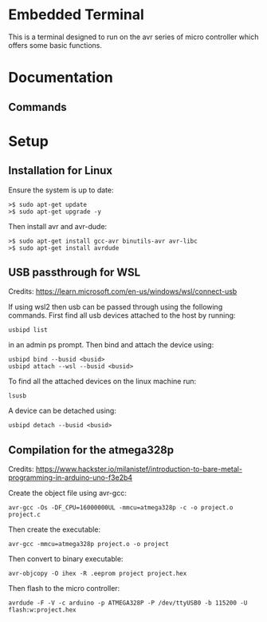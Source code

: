 # Embedded Terminal

This is a terminal designed to run on the avr series of micro controller which offers some basic functions.

# Documentation
## Commands

# Setup
## Installation for Linux

Ensure the system is up to date:

```
>$ sudo apt-get update
>$ sudo apt-get upgrade -y
```

Then install avr and avr-dude:

```
>$ sudo apt-get install gcc-avr binutils-avr avr-libc
>$ sudo apt-get install avrdude
```

## USB passthrough for WSL

Credits:
https://learn.microsoft.com/en-us/windows/wsl/connect-usb

If using wsl2 then usb can be passed through using the following commands.
First find all usb devices attached to the host by running:

```
usbipd list
```

in an admin ps prompt. Then bind and attach the device using:

```
usbipd bind --busid <busid>
usbipd attach --wsl --busid <busid>
```

To find all the attached devices on the linux machine run:

```
lsusb
```

A device can be detached using:

```
usbipd detach --busid <busid>
```

## Compilation for the atmega328p

Credits: https://www.hackster.io/milanistef/introduction-to-bare-metal-programming-in-arduino-uno-f3e2b4

Create the object file using avr-gcc:

```
avr-gcc -Os -DF_CPU=16000000UL -mmcu=atmega328p -c -o project.o project.c
```

Then create the executable:

```
avr-gcc -mmcu=atmega328p project.o -o project
```

Then convert to binary executable:

```
avr-objcopy -O ihex -R .eeprom project project.hex
```

Then flash to the micro controller:

```
avrdude -F -V -c arduino -p ATMEGA328P -P /dev/ttyUSB0 -b 115200 -U flash:w:project.hex
```

